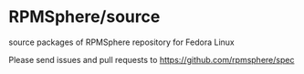 # RPMSphere/source
source packages of RPMSphere repository for Fedora Linux

Please send issues and pull requests to https://github.com/rpmsphere/spec
